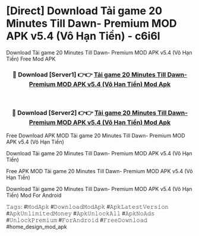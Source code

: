# [Direct] Download Tải game 20 Minutes Till Dawn- Premium MOD APK v5.4 (Vô Hạn Tiền) - c6i6l
Download Tải game 20 Minutes Till Dawn- Premium MOD APK v5.4 (Vô Hạn Tiền) Free Mod APK

<div align="center">
<h3>🔴 Download [Server1] 👉👉 <a href="https://apk-comot.site?title=Tải_game_20_Minutes_Till_Dawn-_Premium_MOD_APK_v5.4_(Vô_Hạn_Tiền)">Tải game 20 Minutes Till Dawn- Premium MOD APK v5.4 (Vô Hạn Tiền) Mod Apk</a></h3><br>

<h3>🔴 Download [Server2] 👉👉 <a href="https://apk-comot.site?title=Tải_game_20_Minutes_Till_Dawn-_Premium_MOD_APK_v5.4_(Vô_Hạn_Tiền)">Tải game 20 Minutes Till Dawn- Premium MOD APK v5.4 (Vô Hạn Tiền) Mod Apk</a></h3>
</div>


Free Download APK MOD Tải game 20 Minutes Till Dawn- Premium MOD APK v5.4 (Vô Hạn Tiền)

Download Tải game 20 Minutes Till Dawn- Premium MOD APK v5.4 (Vô Hạn Tiền) 

Free APK MOD Tải game 20 Minutes Till Dawn- Premium MOD APK v5.4 (Vô Hạn Tiền) 

Download Tải game 20 Minutes Till Dawn- Premium MOD APK v5.4 (Vô Hạn Tiền) Mod For Android

𝚃𝚊𝚐𝚜: #𝙼𝚘𝚍𝙰𝚙𝚔 #𝙳𝚘𝚠𝚗𝚕𝚘𝚊𝚍𝙼𝚘𝚍𝙰𝚙𝚔 #𝙰𝚙𝚔𝙻𝚊𝚝𝚎𝚜𝚝𝚅𝚎𝚛𝚜𝚒𝚘𝚗 #𝙰𝚙𝚔𝚄𝚗𝚕𝚒𝚖𝚒𝚝𝚎𝚍𝙼𝚘𝚗𝚎𝚢 #𝙰𝚙𝚔𝚄𝚗𝚕𝚘𝚌𝚔𝙰𝚕𝚕 #𝙰𝚙𝚔𝙽𝚘𝙰𝚍𝚜 #𝚄𝚗𝚕𝚘𝚌𝚔𝙿𝚛𝚎𝚖𝚒𝚞𝚖 #𝙵𝚘𝚛𝙰𝚗𝚍𝚛𝚘𝚒𝚍 #𝙵𝚛𝚎𝚎𝙳𝚘𝚠𝚗𝚕𝚘𝚊𝚍 #home_design_mod_apk